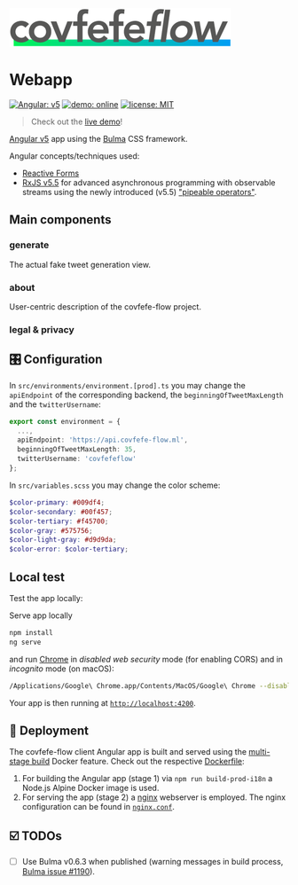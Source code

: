 <img src="../design/logo/covfefe-flow-logo.png" alt="covfefe-flow logo" style="max-width:100%;" width="400px" height="70px">


# Webapp

[![Angular: v5](https://img.shields.io/badge/Angular-v5-DD0031.svg)](./covfefe-flow/package.json)
<a href="https://www.covfefe-flow.ml" target="_blank"><img src="https://img.shields.io/badge/demo-online-009df4.svg" alt="demo: online"></a>
[![license: MIT](https://img.shields.io/badge/license-MIT-brightgreen.svg)](./covfefe-flow/LICENSE.md)

> Check out the [live demo](https://www.covfefe-flow.ml)!

[Angular v5](https://github.com/angular/angular) app using the [Bulma](https://github.com/jgthms/bulma) CSS framework.

Angular concepts/techniques used:
- [Reactive Forms](https://angular.io/guide/reactive-forms)
- [RxJS v5.5](https://github.com/ReactiveX/rxjs) for advanced asynchronous programming with observable streams using the newly introduced (v5.5) ["pipeable operators"](https://github.com/ReactiveX/rxjs/blob/master/doc/pipeable-operators.md).



## Main components

### generate
The actual fake tweet generation view.

### about
User-centric description of the covfefe-flow project.

### legal & privacy



## 🎛 Configuration
In `src/environments/environment.[prod].ts` you may change the `apiEndpoint` of the corresponding backend, the `beginningOfTweetMaxLength` and the `twitterUsername`:
```typescript
export const environment = {
  ...,
  apiEndpoint: 'https://api.covfefe-flow.ml',
  beginningOfTweetMaxLength: 35,
  twitterUsername: 'covfefeflow'
};
```

In `src/variables.scss` you may change the color scheme:
```scss
$color-primary: #009df4;
$color-secondary: #00f457;
$color-tertiary: #f45700;
$color-gray: #575756;
$color-light-gray: #d9d9da;
$color-error: $color-tertiary;
```


## Local test
Test the app locally:

Serve app locally
```bash
npm install
ng serve
```
and run [Chrome](https://www.google.com/chrome/) in *disabled web security* mode (for enabling CORS) and in *incognito* mode (on macOS):
```bash
/Applications/Google\ Chrome.app/Contents/MacOS/Google\ Chrome --disable-web-security --user-data-dir -incognito
```
Your app is then running at [`http://localhost:4200`](http://localhost:4200).



## :rocket: Deployment
The covfefe-flow client Angular app is built and served using the [multi-stage build](https://docs.docker.com/engine/userguide/eng-image/multistage-build/) Docker feature. Check out the respective [Dockerfile](./Dockerfile):
1. For building the Angular app (stage 1) via `npm run build-prod-i18n` a Node.js Alpine Docker image is used.
2. For serving the app (stage 2) a [nginx](https://nginx.org) webserver is employed. The nginx configuration can be found in [`nginx.conf`](./nginx.conf).



## :ballot_box_with_check: TODOs
- [ ] Use Bulma v0.6.3 when published (warning messages in build process, [Bulma issue #1190](https://github.com/jgthms/bulma/issues/1190)).